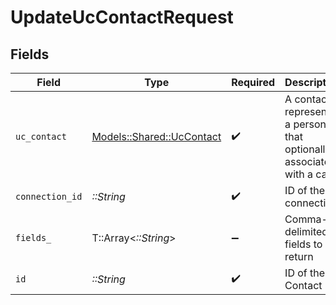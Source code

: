 # UpdateUcContactRequest


## Fields

| Field                                                                   | Type                                                                    | Required                                                                | Description                                                             |
| ----------------------------------------------------------------------- | ----------------------------------------------------------------------- | ----------------------------------------------------------------------- | ----------------------------------------------------------------------- |
| `uc_contact`                                                            | [Models::Shared::UcContact](../../models/shared/uccontact.md)           | :heavy_check_mark:                                                      | A contact represents a person that optionally is associated with a call |
| `connection_id`                                                         | *::String*                                                              | :heavy_check_mark:                                                      | ID of the connection                                                    |
| `fields_`                                                               | T::Array<*::String*>                                                    | :heavy_minus_sign:                                                      | Comma-delimited fields to return                                        |
| `id`                                                                    | *::String*                                                              | :heavy_check_mark:                                                      | ID of the Contact                                                       |